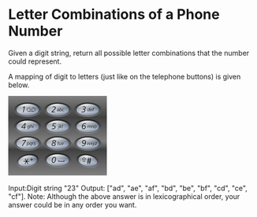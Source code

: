 # Letter Combinations of a Phone Number

Given a digit string, return all possible letter combinations that the number could represent.

A mapping of digit to letters (just like on the telephone buttons) is given below.

![](./phone.png)



Input:Digit string "23"
Output: ["ad", "ae", "af", "bd", "be", "bf", "cd", "ce", "cf"].
Note:
Although the above answer is in lexicographical order, your answer could be in any order you want.
